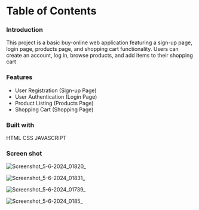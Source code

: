 # Table of Contents

### Introduction
This project is a basic buy-online web application featuring a sign-up page, login page, products page, and shopping cart functionality.
Users can create an account, log in, browse products, and add items to their shopping cart


### Features
- User Registration (Sign-up Page)
- User Authentication (Login Page)
- Product Listing (Products Page)
- Shopping Cart (Shopping Page)

### Built with
HTML CSS JAVASCRIPT

### Screen shot
![Screenshot_5-6-2024_01820_](https://github.com/ahmedzakariahabib/Buy-online/assets/109096633/c2f0653c-e7b8-4fb8-8e0b-22a7186da4f7)

![Screenshot_5-6-2024_01831_](https://github.com/ahmedzakariahabib/Buy-online/assets/109096633/0caccb3d-8e9d-492f-a694-dcf5fa28e37a)

![Screenshot_5-6-2024_01739_](https://github.com/ahmedzakariahabib/Buy-online/assets/109096633/e7cee28e-8d70-4ada-8912-54468416c978)

![Screenshot_5-6-2024_0185_](https://github.com/ahmedzakariahabib/Buy-online/assets/109096633/98bee41d-a9b5-4d0b-9bc1-4a55c3999543)




